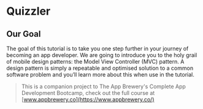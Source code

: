 

#  Quizzler

## Our Goal

The goal of this tutorial is to take you one step further in your journey of becoming an app developer. We are going to introduce you to the holy grail of mobile design patterns: the Model View Controller (MVC) pattern. A design pattern is simply a repeatable and optimised solution to a common software problem and you’ll learn more about this when use in the tutorial.


>This is a companion project to The App Brewery's Complete App Development Bootcamp, check out the full course at [www.appbrewery.co](https://www.appbrewery.co/)


